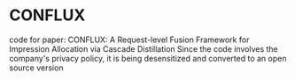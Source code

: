 # CONFLUX
code for paper: CONFLUX: A Request-level Fusion Framework for Impression Allocation via Cascade Distillation
Since the code involves the company's privacy policy, it is being desensitized and converted to an open source version
